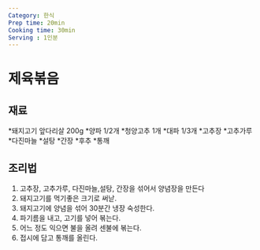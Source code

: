 ```yaml
---
Category: 한식
Prep time: 20min
Cooking time: 30min
Serving : 1인분
---
```


# 제육볶음



## 재료

*돼지고기 앞다리살 200g
*양파 1/2개
*청양고추 1개
*대파 1/3개
*고추장
*고추가루
*다진마늘
*설탕
*간장
*후추
*통깨

## 조리법

1. 고추장, 고추가루, 다진마늘,설탕, 간장을 섞어서 양념장을 만든다
2. 돼지고기를 먹기좋은 크기로 써낟.
3. 돼지고기에 양념을 섞어 30분간 냉장 숙성한다. 
4. 파기름을 내고, 고기를 넣어 볶는다. 
5. 어느 정도 익으면 불을 올려 센불에 볶는다.
6. 접시에 담고 통깨를 올린다.






